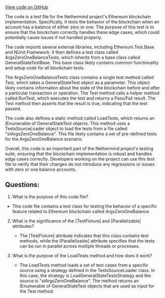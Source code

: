 [View code on GitHub](https://github.com/NethermindEth/nethermind/src/Nethermind/Ethereum.Blockchain.Test/ArgsZeroOneBalanceTests.cs)

The code is a test file for the Nethermind project's Ethereum blockchain implementation. Specifically, it tests the behavior of the blockchain when an account has a balance of either zero or one. The purpose of this test is to ensure that the blockchain correctly handles these edge cases, which could potentially cause issues if not handled properly.

The code imports several external libraries, including Ethereum.Test.Base and NUnit.Framework. It then defines a test class called ArgsZeroOneBalanceTests, which inherits from a base class called GeneralStateTestBase. This base class likely contains common functionality and setup code for all blockchain tests.

The ArgsZeroOneBalanceTests class contains a single test method called Test, which takes a GeneralStateTest object as a parameter. This object likely contains information about the state of the blockchain before and after a particular transaction or operation. The Test method calls a helper method called RunTest, which executes the test and returns a Pass/Fail result. The Test method then asserts that the result is true, indicating that the test passed.

The code also defines a static method called LoadTests, which returns an IEnumerable of GeneralStateTest objects. This method uses a TestsSourceLoader object to load the tests from a file called "stArgsZeroOneBalance". This file likely contains a set of pre-defined tests for the ArgsZeroOneBalance scenario.

Overall, this code is an important part of the Nethermind project's testing suite, ensuring that the blockchain implementation is robust and handles edge cases correctly. Developers working on the project can use this test file to verify that their changes do not introduce any regressions or issues with zero or one balance accounts.
## Questions: 
 1. What is the purpose of this code file?
   - This code file contains a test class for testing the behavior of a specific feature related to Ethereum blockchain called ArgsZeroOneBalance.

2. What is the significance of the [TestFixture] and [Parallelizable] attributes?
   - The [TestFixture] attribute indicates that this class contains test methods, while the [Parallelizable] attribute specifies that the tests can be run in parallel across multiple threads or processes.

3. What is the purpose of the LoadTests method and how does it work?
   - The LoadTests method loads a set of test cases from a specific source using a strategy defined in the TestsSourceLoader class. In this case, the strategy is LoadGeneralStateTestsStrategy and the source is "stArgsZeroOneBalance". The method returns an IEnumerable of GeneralStateTest objects that are used as input for the Test method.